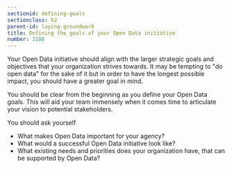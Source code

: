 ```yaml
---
sectionid: defining-goals
sectionclass: h2
parent-id: laying-groundwork
title: Defining the goals of your Open Data initiative
number: 3100
---
```


Your Open Data initiative should align with the larger strategic goals and objectives that your organization strives towards. It may be tempting to "do open data" for the sake of it but in order to have the longest possible impact, you should have a greater goal in mind.

You should be clear from the beginning as you define your Open Data goals. This will aid your team immensely when it comes time to articulate your vision to potential stakeholders.

You should ask yourself
  - What makes Open Data important for your agency?
  - What would a successful Open Data initiative look like?
  - What existing needs and priorities does your organization have, that can be supported by Open Data?
